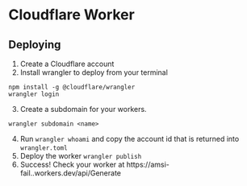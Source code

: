 # Cloudflare Worker

## Deploying

1. Create a Cloudflare account
2. Install wrangler to deploy from your terminal
```
npm install -g @cloudflare/wrangler
wrangler login
```
3. Create a subdomain for your workers.
```
wrangler subdomain <name>
```
4. Run `wrangler whoami` and copy the account id that is returned into
`wrangler.toml`
5. Deploy the worker `wrangler publish`
6. Success! Check your worker at https://amsi-fail.<your-subdomain>.workers.dev/api/Generate
